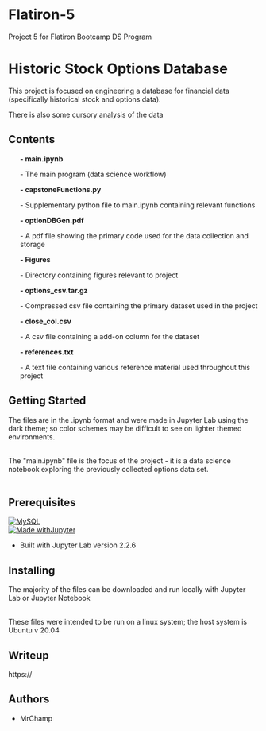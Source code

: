 # Flatiron-5
Project 5 for Flatiron Bootcamp DS Program

# Historic Stock Options Database
<p>This project is focused on engineering a database for financial data (specifically historical stock and options data).

There is also some cursory analysis of the data</p>

## Contents
 <ul><b>- main.ipynb </b></br>
      <p>- The main program (data science workflow)</p></ul>
 <ul><b>- capstoneFunctions.py </b></br>
      <p>- Supplementary python file to main.ipynb containing relevant functions</p></ul>
 <ul><b>- optionDBGen.pdf</b></br>
      <p>- A pdf file showing the primary code used for the data collection and storage</p></ul>
 <ul><b>-  Figures</b></br>
      <p>- Directory containing figures relevant to project</br></p></ul>
 <ul><b>-  options_csv.tar.gz</b></br>
      <p>- Compressed csv file containing the primary dataset used in the project</br></p></ul>
 <ul><b>- close_col.csv</b></br>
      <p>- A csv file containing a add-on column for the dataset</p></ul>
 <ul><b>- references.txt</b></br>
      <p>- A text file containing various reference material used throughout this project</p></ul>



## Getting Started
<p>The files are in the .ipynb format and were made in Jupyter Lab using the dark theme; so color schemes may be difficult to see on lighter themed environments.</br></br>

The "main.ipynb" file is the focus of the project - it is a data science notebook exploring the previously collected options data set.</br></br>

</p>

## Prerequisites
 <a href=https://www.mysql.com/><img alt="MySQL" src="https://camo.githubusercontent.com/4524c09f8c821218b3c602e3e5a222ce00c290c2f87e264b40f398a6b486bd91/68747470733a2f2f696d672e736869656c64732e696f2f62616467652f6d7973716c2d2532333030303030662e7376673f267374796c653d666f722d7468652d6261646765266c6f676f3d6d7973716c266c6f676f436f6c6f723d7768697465"/></a></br>
[![Made withJupyter](https://img.shields.io/badge/Made%20with-Jupyter-orange?style=for-the-badge&logo=Jupyter)](https://jupyter.org/try)
 - Built with Jupyter Lab version 2.2.6
 

## Installing
<p>The majority of the files can be downloaded and run locally with Jupyter Lab or Jupyter Notebook</br></br>

These files were intended to be run on a linux system; the host system is Ubuntu v 20.04
</p>

## Writeup
https://
## Authors
- MrChamp

